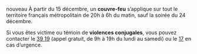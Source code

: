 <div class="conseil conseil-orange">

<span class="nouveau">nouveau</span> À partir du 15 décembre, un **couvre-feu** s’applique sur tout le territoire français métropolitain de 20h à 6h du matin, sauf la soirée du 24 décembre.

</div>

Si vous êtes victime ou témoin de **violences conjugales**, vous pouvez contacter le <a href="tel:3919">39 19</a> (appel gratuit, de 9h à 19h du lundi au samedi) ou le <a href="tel:17">17</a> en cas d’urgence.
